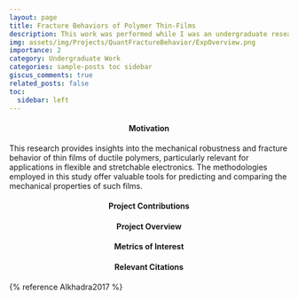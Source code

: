 ```yaml
---
layout: page
title: Fracture Behaviors of Polymer Thin-Films
description: This work was performed while I was an undergraduate researcher in Darren Lipomi's lab at the University of California, San Diego and was performed under Mohammed Alkhadra. 
img: assets/img/Projects/QuantFractureBehavior/ExpOverview.png
importance: 2
category: Undergraduate Work
categories: sample-posts toc sidebar
giscus_comments: true
related_posts: false
toc:
  sidebar: left
---
```


<h4 id="overview" style="text-align: center;">Motivation</h4>

This research provides insights into the mechanical robustness and fracture behavior of thin films of ductile polymers, particularly relevant for applications in flexible and stretchable electronics. The methodologies employed in this study offer valuable tools for predicting and comparing the mechanical properties of such films.

<h4 id="contributions" style="text-align: center;">Project Contributions</h4>

<h4 id="overview" style="text-align: center;">Project Overview</h4>

<h4 id="moi" style="text-align: center;">Metrics of Interest</h4>

<h4 id="citations" style="text-align: center;">Relevant Citations</h4>
{% reference Alkhadra2017 %}
